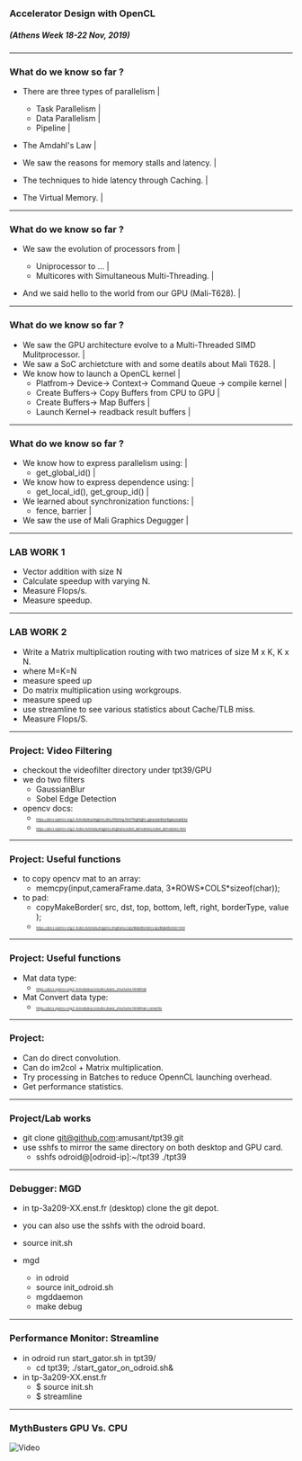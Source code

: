 ### Accelerator Design with OpenCL
##### (Athens Week 18-22 Nov, 2019) 
---
### What do we know so far ?
- There are three types of parallelism |
	- Task Parallelism |
	- Data Parallelism |
	- Pipeline |

- The Amdahl's Law |

- We saw the reasons for memory stalls and latency. |

- The techniques to hide latency through Caching. |

- The Virtual Memory. |
---
### What do we know so far ?
- We saw the evolution of processors from |
	- Uniprocessor to ... |
	- Multicores with Simultaneous Multi-Threading. |

- And we said hello to the world from our GPU (Mali-T628). |
---
### What do we know so far ?
- We saw the GPU architecture evolve to a Multi-Threaded SIMD Mulitprocessor. |
- We saw a SoC archietcture with and some deatils about Mali T628. |
- We know how to launch a OpenCL kernel |
	- Platfrom-> Device-> Context-> Command Queue -> compile kernel |
	- Create Buffers-> Copy Buffers from CPU to  GPU  |
	- Create Buffers-> Map Buffers  |
	- Launch Kernel-> readback result buffers |
---
### What do we know so far ?
- We know how to express parallelism using: |
	- get_global_id() |
- We know how to express dependence using: |
	- get_local_id(), get_group_id() |
- We learned about synchronization functions: |
	- fence, barrier |
- We saw the use of Mali Graphics Degugger |
---

### LAB WORK 1
- Vector addition with size N 
- Calculate speedup with varying N.
- Measure Flops/s.
- Measure speedup.
---
### LAB WORK 2
- Write a Matrix multiplication routing with two matrices of size M x K, K x N.
- where M=K=N
- measure speed up
- Do matrix multiplication using workgroups.
- measure speed up
- use streamline to see various statistics about Cache/TLB miss.
- Measure Flops/S.
---
### Project: Video Filtering
- checkout the videofilter directory under tpt39/GPU
- we do two filters 
	- GaussianBlur
	- Sobel Edge Detection
- opencv docs:
	- <span style="font-size:0.4em">https://docs.opencv.org/2.4/modules/imgproc/doc/filtering.html?highlight=gaussianblur#gaussianblur
	- <span style="font-size:0.4em">https://docs.opencv.org/2.4/doc/tutorials/imgproc/imgtrans/sobel_derivatives/sobel_derivatives.html
---
### Project: Useful functions
* to copy opencv mat to  an array:
	* memcpy(input,cameraFrame.data, 3\*ROWS\*COLS\*sizeof(char));
* to pad:
	- copyMakeBorder( src, dst, top, bottom, left, right, borderType, value );
	- <span style="font-size:0.4em">https://docs.opencv.org/2.4/doc/tutorials/imgproc/imgtrans/copyMakeBorder/copyMakeBorder.html
---
### Project: Useful functions
* Mat data type:
	- <span style="font-size:0.4em">https://docs.opencv.org/2.4/modules/core/doc/basic_structures.html#mat
* Mat Convert data type:
	- <span style="font-size:0.4em">https://docs.opencv.org/2.4/modules/core/doc/basic_structures.html#mat-convertto
---
### Project: 
* Can do direct convolution.
* Can do im2col + Matrix multiplication.
* Try processing in Batches to reduce OpennCL launching overhead.
* Get performance statistics.
---
### Project/Lab works
* git clone git@github.com:amusant/tpt39.git
* use sshfs to mirror the same directory on both desktop and GPU card.
	* sshfs odroid@[odroid-ip]:~/tpt39 ./tpt39
---
### Debugger: MGD
* in tp-3a209-XX.enst.fr (desktop) clone the git depot. 
* you can also use  the sshfs with the odroid board.
* source init.sh 
* mgd

	* in odroid
	* source init_odroid.sh
	* mgddaemon
	* make debug
---
### Performance Monitor: Streamline

*  in odroid  run start_gator.sh in tpt39/
	* cd tpt39; ./start_gator_on_odroid.sh&
* in tp-3a209-XX.enst.fr
	* $ source init.sh
	* $ streamline
---
### MythBusters GPU Vs. CPU
![Video](https://www.youtube.com/watch?v=-P28LKWTzrI)

